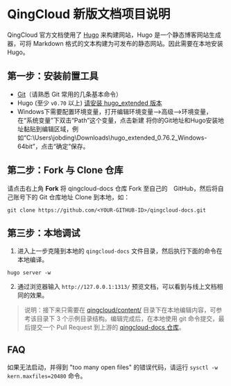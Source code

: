 # QingCloud 新版文档项目说明

QingCloud 官方文档使用了 [Hugo](https://gohugo.io/getting-started/installing/) 来构建网站，Hugo 是一个静态博客网站生成器，可将 Markdown 格式的文本构建为可发布的静态网站。因此需要在本地安装 Hugo。

## 第一步：安装前置工具 

- [Git](https://www.git-scm.com/book/zh/v2/%E8%B5%B7%E6%AD%A5-%E5%AE%89%E8%A3%85-Git)（请熟悉 Git 常用的几条基本命令）
- Hugo (至少 `v0.70` 以上) [请安装 hugo_extended 版本](https://github.com/gohugoio/hugo/releases)
- Windows下需要配置环境变量，打开编辑环境变量-->高级-->环境变量，在“系统变量”下双击“Path”这个变量，点击新建
将你的Git地址和Hugo安装地址黏贴到编辑区域，例如“C:\Users\jobding\Downloads\hugo_extended_0.76.2_Windows-64bit”，点击“确定”保存。

## 第二步：Fork 与 Clone 仓库

请点击右上角 **Fork** 将 qingcloud-docs 仓库 Fork 至自己的　GitHub，然后将自己账号下的 Git 仓库地址 Clone 到本地，如：

```
git clone https://github.com/<YOUR-GITHUB-ID>/qingcloud-docs.git
```


## 第三步：本地调试

1. 进入上一步克隆到本地的 `qingcloud-docs` 文件目录，然后执行下面的命令在本地编译。

```
hugo server -w
```

2. 通过浏览器输入 `http://127.0.0.1:1313/` 预览文档，可以看到与线上文档相同的效果。

> 说明：接下来只需要在 [qingcloud/content/](https://github.com/yunify/enterprise-cloud-docs/tree/master/content) 目录下在本地编辑内容，可参考该目录下 3 个示例目录结构。编辑完成后，在本地使用 git 命令提交，最后提交一个 Pull Request 到上游的 [qingcloud-docs 仓库](https://github.com/yunify/enterprise-cloud-docs)。

## FAQ

如果无法启动，并得到 "too many open files" 的错误代码，请运行 `sysctl -w kern.maxfiles=20480` 命令。


